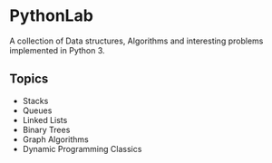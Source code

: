 # PythonLab
A collection of Data structures, Algorithms and interesting problems implemented in Python 3.

## Topics

- Stacks
- Queues
- Linked Lists
- Binary Trees
- Graph Algorithms
- Dynamic Programming Classics

